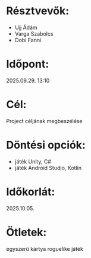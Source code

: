 # Résztvevők:
- Ujj Ádám
- Varga Szabolcs
- Dobi Fanni

# Időpont:
2025.09.29. 13:10

# Cél:
Project céljának megbeszélése

# Döntési opciók:
- játék Unity, C#
- játék Android Studio, Kotlin

# Időkorlát:
2025.10.05.

# Ötletek:
egyszerű kártya roguelike játék
